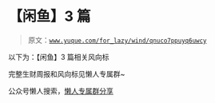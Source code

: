 # 【闲鱼】3 篇

> 原文：[`www.yuque.com/for_lazy/wind/qnuco7ppuyq6uwcy`](https://www.yuque.com/for_lazy/wind/qnuco7ppuyq6uwcy)

以下为：【闲鱼】3 篇相关风向标

完整生财周报和风向标见懒人专属群~

公众号懒人搜索，[懒人专属群分享](https://lazybook.fun/#/blog/group)